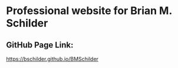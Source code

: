 # Professional website for Brian M. Schilder  

## GitHub Page Link:  
https://bschilder.github.io/BMSchilder   
